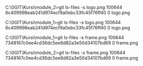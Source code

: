 C:\0GIT\Kursi\module_2>git ls-files -s logo.png
100644 6c409998eab241d974ecf9a0ebc33fc45f76ff40 0       logo.png

C:\0GIT\Kursi\module_1>git ls-files -s logo.png
100644 6c409998eab241d974ecf9a0ebc33fc45f76ff40 0       logo.png



C:\0GIT\Kursi\module_1>git ls-files -s frame.png
100644 7348167c0ee4cd36dc5ee6d82a3e50d34107bd69 0       frame.png

C:\0GIT\Kursi\module_2>git ls-files -s frame.png
100644 7348167c0ee4cd36dc5ee6d82a3e50d34107bd69 0       frame.png